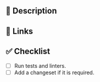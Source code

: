 ## 📝 Description

<!-- Describe the purpose of this PR clearly -->

## 🔗 Links

<!--
  Include links to issues or informative sites to review the PR.
  - close: #123
  - https://example.com/
-->

## ✅ Checklist

<!-- Refer to Contributing guide and make sure to complete the checklist -->

- [ ] Run tests and linters.
- [ ] Add a changeset if it is required.
